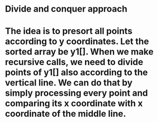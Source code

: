 # Divide and conquer approach

# The idea is to presort all points according to y coordinates. Let the sorted array be y1[]. When we make recursive calls, we need to divide points of y1[] also according to the vertical line. We can do that by simply processing every point and comparing its x coordinate with x coordinate of the middle line.

